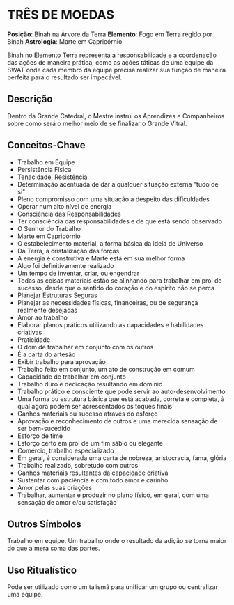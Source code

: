 # TRÊS DE MOEDAS

**Posição**: Binah na Árvore da Terra
**Elemento**: Fogo em Terra regido por Binah
**Astrologia**: Marte em Capricórnio

Binah no Elemento Terra representa a responsabilidade e a coordenação das ações de maneira prática, como as ações táticas de uma equipe da SWAT onde cada membro da equipe precisa realizar sua função de maneira perfeita para o resultado ser impecável.

## Descrição
Dentro da Grande Catedral, o Mestre instrui os Aprendizes e Companheiros sobre como será o melhor meio de se finalizar o Grande Vitral.

## Conceitos-Chave

- Trabalho em Equipe
- Persistência Física
- Tenacidade, Resistência
- Determinação acentuada de dar a qualquer situação externa "tudo de si"
- Pleno compromisso com uma situação a despeito das dificuldades
- Operar num alto nível de energia
- Consciência das Responsabilidades
- Ter consciência das responsabilidades e de que está sendo observado
- O Senhor do Trabalho
- Marte em Capricórnio
- O estabelecimento material, a forma básica da ideia de Universo
- Da Terra, a cristalização das forças
- A energia é construtiva e Marte está em sua melhor forma
- Algo foi definitivamente realizado
- Um tempo de inventar, criar, ou engendrar
- Todas as coisas materiais estão se alinhando para trabalhar em prol do sucesso, desde que o sentido do coração e do espírito não se perca
- Planejar Estruturas Seguras
- Planejar as necessidades físicas, financeiras, ou de segurança realmente desejadas
- Amor ao trabalho
- Elaborar planos práticos utilizando as capacidades e habilidades criativas
- Praticidade
- O dom de trabalhar em conjunto com os outros
- É a carta do artesão
- Exibir trabalho para aprovação
- Trabalho feito em conjunto, um ato de construção em comum
- Capacidade de trabalhar em conjunto
- Trabalho duro e dedicação resultando em domínio
- Trabalho prático e consciente que pode servir ao auto-desenvolvimento
- Uma forma ou estrutura básica que está acabada, correta e completa, à qual agora podem ser acrescentados os toques finais
- Ganhos materiais ou sucesso através do esforço
- Aprovação e reconhecimento de outros e uma merecida sensação de ser bem-sucedido
- Esforço de time
- Esforço certo em prol de um fim sábio ou elegante
- Comércio, trabalho especializado
- Em geral, é considerada uma carta de nobreza, aristocracia, fama, glória
- Trabalho realizado, sobretudo com outros
- Ganhos materiais resultantes da capacidade criativa
- Sustentar com paciência e com todo amor e carinho
- Amor pelas suas criações
- Trabalhar, aumentar e produzir no plano físico, em geral, com uma sensação de amor e/ou satisfação

## Outros Símbolos
Trabalho em equipe. Um trabalho onde o resultado da adição se torna maior do que a mera soma das partes.

## Uso Ritualístico
Pode ser utilizado como um talismã para unificar um grupo ou centralizar uma equipe. 